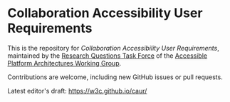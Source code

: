 # Collaboration Accessibility User Requirements

This is the repository for *Collaboration Accessibility User Requirements*, maintained by the [Research Questions Task Force](https://www.w3.org/WAI/APA/task-forces/research-questions/) of the [Accessible Platform Architectures Working Group](https://www.w3.org/WAI/APA/).

Contributions are welcome, including new GitHub issues or pull requests.

Latest editor's draft: https://w3c.github.io/caur/
